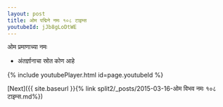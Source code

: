 ```yaml
---
layout: post
title: ओम पद्मिने नमः १०८ टाइम्स
youtubeId: jJb8gLoDtWE
---
```

 
 
 ओम प्रमाणाच्या नमः  
 
 -  अंतर्ज्ञानाचा स्रोत कोण आहे 
 
  
 
  
 
 
 
 
 
 


{% include youtubePlayer.html id=page.youtubeId %}
 
[Next]({{ site.baseurl }}{% link  split2/_posts/2015-03-16-ओम विभव नमः १०८ टाइम्स.md%})
 
